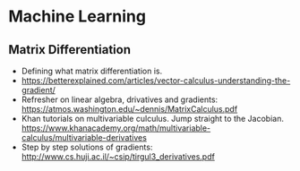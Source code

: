 # Machine Learning

## Matrix Differentiation

* Defining what matrix differentiation is.
 * https://betterexplained.com/articles/vector-calculus-understanding-the-gradient/ 
 * Refresher on linear algebra, drivatives and gradients: https://atmos.washington.edu/~dennis/MatrixCalculus.pdf
 * Khan tutorials on multivariable culculus. Jump straight to the Jacobian.  https://www.khanacademy.org/math/multivariable-calculus/multivariable-derivatives
 * Step by step solutions of gradients: http://www.cs.huji.ac.il/~csip/tirgul3_derivatives.pdf
